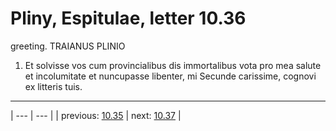 # Pliny, Espitulae, letter 10.36

greeting. TRAIANUS PLINIO



1. Et solvisse vos cum provincialibus dis immortalibus vota pro mea salute et incolumitate et nuncupasse libenter, mi Secunde carissime, cognovi ex litteris tuis.



---

| --- | --- |
| previous: [10.35](../10.35/) | next: [10.37](../10.37/) |